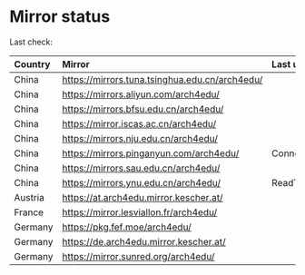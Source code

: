 <script src="./time.js"></script>
# Mirror status
Last check: <script type="text/javascript">localize(1679739500.0323503);</script>

|Country|Mirror|Last update|
|:------|:-----|:----------|
|China|https://mirrors.tuna.tsinghua.edu.cn/arch4edu/|<script type="text/javascript">localize(1679682649);</script>|
|China|https://mirrors.aliyun.com/arch4edu/|<script type="text/javascript">localize(1679682649);</script>|
|China|https://mirrors.bfsu.edu.cn/arch4edu/|<script type="text/javascript">localize(1679682649);</script>|
|China|https://mirror.iscas.ac.cn/arch4edu/|<script type="text/javascript">localize(1679726029);</script>|
|China|https://mirrors.nju.edu.cn/arch4edu/|<script type="text/javascript">localize(1679644604);</script>|
|China|https://mirrors.pinganyun.com/arch4edu/|ConnectionError|
|China|https://mirrors.sau.edu.cn/arch4edu/|<script type="text/javascript">localize(1673850842);</script>|
|China|https://mirrors.ynu.edu.cn/arch4edu/|ReadTimeout|
|Austria|https://at.arch4edu.mirror.kescher.at/|<script type="text/javascript">localize(1679682649);</script>|
|France|https://mirror.lesviallon.fr/arch4edu/|<script type="text/javascript">localize(1679682649);</script>|
|Germany|https://pkg.fef.moe/arch4edu/|<script type="text/javascript">localize(1679682649);</script>|
|Germany|https://de.arch4edu.mirror.kescher.at/|<script type="text/javascript">localize(1679682649);</script>|
|Germany|https://mirror.sunred.org/arch4edu/|<script type="text/javascript">localize(1679682649);</script>|

<script src="./tablefilter/tablefilter.js"></script>
<script src="./table.js"></script>